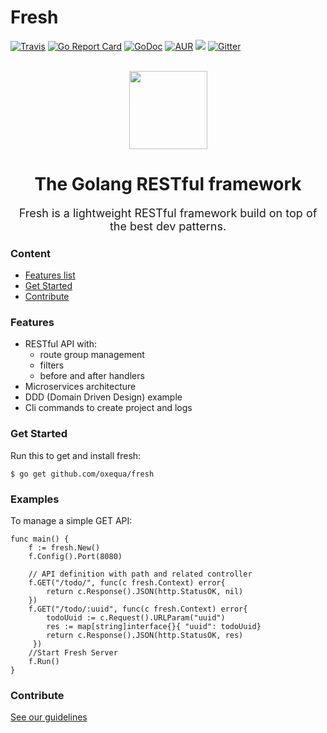 # Fresh

[![Travis](https://img.shields.io/travis/oxequa/fresh.svg?style=flat-square)](https://travis-ci.org/oxequa/fresh)
[![Go Report Card](https://goreportcard.com/badge/github.com/oxequa/fresh?style=flat-square)](https://goreportcard.com/report/github.com/oxequa/fresh)
[![GoDoc](http://img.shields.io/badge/go-documentation-blue.svg?style=flat-square)](http://godoc.org/github.com/oxequa/fresh)
[![AUR](https://img.shields.io/aur/license/yaourt.svg?style=flat-square)](https://raw.githubusercontent.com/oxequa/fresh/v1/LICENSE)
[![](https://img.shields.io/badge/fresh-examples-yellow.svg?style=flat-square)](https://github.com/oxequa/fresh-examples)
[![Gitter](https://img.shields.io/gitter/room/oxequa/fresh.svg?style=flat-square)](https://gitter.im/oxequa/fresh?utm_source=badge&utm_medium=badge&utm_campaign=pr-badge&utm_content=badge)

<br>

<div align="center">
    <img src="https://i.imgur.com/K9C4VGj.png" width="125px">
    <h1 style="">The Golang RESTful framework</h1>
	<p style="font-size: 18px; font-weight: 400;">Fresh is a lightweight RESTful framework build on top of the best dev patterns.</p>
</div>

### Content

- [Features list](#features)
- [Get Started](#get-started)
- [Contribute](#contribute)

### Features

- RESTful API with:
  - route group management
  - filters
  - before and after handlers
- Microservices architecture
- DDD (Domain Driven Design) example
- Cli commands to create project and logs

### Get Started

Run this to get and install fresh:
```
$ go get github.com/oxequa/fresh
```

### Examples

To manage a simple GET API:

```
func main() {
    f := fresh.New()
    f.Config().Port(8080)

    // API definition with path and related controller
    f.GET("/todo/", func(c fresh.Context) error{
	    return c.Response().JSON(http.StatusOK, nil)
	})
    f.GET("/todo/:uuid", func(c fresh.Context) error{
        todoUuid := c.Request().URLParam("uuid")
        res := map[string]interface{}{ "uuid": todoUuid}
        return c.Response().JSON(http.StatusOK, res)
     })
    //Start Fresh Server
    f.Run()
}
```

### Contribute

[See our guidelines](https://github.com/oxequa/fresh/blob/master/CONTRIBUTING.md)

